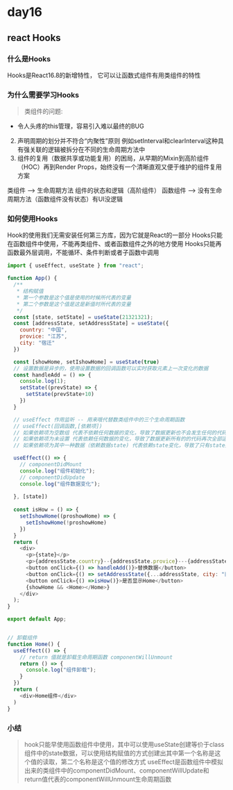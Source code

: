# day16

## react Hooks

### 什么是Hooks
Hooks是React16.8的新增特性， 它可以让函数式组件有用类组件的特性

### 为什么需要学习Hooks
> 类组件的问题:
- 令人头疼的this管理，容易引入难以最终的BUG
2. 声明周期的划分并不符合“内聚性”原则 例如setInterval和clearInterval这种具有强关联的逻辑被拆分在不同的生命周期方法中
3. 组件的复用（数据共享或功能复用）的困局，从早期的Mixin到高阶组件（HOC）再到Render Props，始终没有一个清晰直观又便于维护的组件复用方案

类组件 --> 生命周期方法 组件的状态和逻辑（高阶组件）
函数组件 --> 没有生命周期方法（函数组件没有状态）有UI没逻辑

### 如何使用Hooks
Hook的使用我们无需安装任何第三方库，因为它就是React的一部分
Hooks只能在函数组件中使用，不能再类组件、或者函数组件之外的地方使用
Hooks只能再函数最外层调用，不能循环、条件判断或者子函数中调用
```js
import { useEffect, useState } from "react";

function App() {
  /**
   * 结构赋值
   * 第一个参数是这个值是使用的时候所代表的变量
   * 第二个参数是这个值是这是新值时所代表的变量
   */
  const [state, setState] = useState(21321321);
  const [addressState, setAddressState] = useState({
    country: "中国",
    provice: "江苏",
    city: "宿迁"
  })

  const [showHome, setIshowHome] = useState(true)
  // 设置数据是异步的，使用设置数据的回调函数可以实时获取元素上一次变化的数据
  const handleAdd = () => {
    console.log(1);
    setState((prevState) => {
      setState(prevState+10)
    })
  }

  // useEffect 作用监听 -- 用来哦代替数类组件中的三个生命周期函数
  // useEffect(回调函数,[依赖项])
  // 如果依赖项为空数组 代表不依赖任何数据的变化，导致了数据更新也不会发生任何的代码运行
  // 如果依赖项为未设置 代表依赖任何数据的变化，导致了数据更新所有的的代码再次全部运行
  // 如果依赖项为其中一种数据（依赖数据state) 代表依赖state变化，导致了只有state数据更新才会运行所有的

  useEffect(() => {
    // componentDidMount
    console.log("组件初始化");
    // componentDidUpdate
    console.log("组件数据变化");
    
  }, [state])
  
  const isHow = () => {
    setIshowHome((proshowHome) => {
      setIshowHome(!proshowHome)
    })
  }
  return (
    <div>
      <p>{state}</p>
      <p>{addressState.country}--{addressState.provice}---{addressState.city}</p>
      <button onClick={() => handleAdd()}>替换数据</button>
      <button onClick={() => setAddressState({...addressState, city: "南通"})}>替换城市为南通</button>
      <button onClick={() =>isHow()}>是否显示Home</button>
      {showHome && <Home></Home>}
    </div>
  );
}

export default App;


// 卸载组件
function Home() {
  useEffect(() => {
    // return 值就是卸载生命周期函数 componentWillUnmount
    return () => {
      console.log("组件卸载");
    }
  })
  return (
    <div>Home组件</div>
  )
}

```

### 小结
> hook只能早使用函数组件中使用，其中可以使用useState创建等价于class组件中的state数据，可以使用结构赋值的方式创建出其中第一个名称是这个值的读取，第二个名称是这个值的修改方式
> useEffect是函数组件中模拟出来的类组件中的componentDidMount、componentWillUpdate和return值代表的componentWillUnmount生命周期函数
